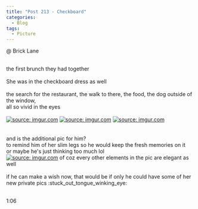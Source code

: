 ```yaml
---
title: "Post 213 - Checkboard"
categories:
  - Blog
tags:
  - Picture
---
```


@ Brick Lane
 
<br/>
the first brunch they had together
<br/>
<br/>
She was in the checkboard dress as well 
<br/>
<br/>
the search for the restaurant, the walk to there, the food, the dog outside of the window,
<br/>
all so vivid in the eyes
<br/>

<br/>
<a href="https://imgur.com/ccBFb69"><img src="https://i.imgur.com/ccBFb69.jpg" title="source: imgur.com" /></a>
<a href="https://imgur.com/cs4Covz"><img src="https://i.imgur.com/cs4Covz.jpg" title="source: imgur.com" /></a>
<a href="https://imgur.com/lfnbAhW"><img src="https://i.imgur.com/lfnbAhW.jpg" title="source: imgur.com" /></a>

<br/>
<br/>
<br/>
and is the additional pic for him?
<br/>
to remind him of her slim legs so he would keep the fresh memories on it
<br/>
or maybe he's just thinking too much lol
<br/>
<a href="https://imgur.com/eZ3JmY5"><img src="https://i.imgur.com/eZ3JmY5.jpg" title="source: imgur.com" /></a>
of coz every other elements in the pic are elegant as well
<br/>
<br/>
if he can make a wish now, that would be if only he could have some of her new private pics :stuck_out_tongue_winking_eye:
<br/>
<br/>

1:06

<br/>
<script src="https://utteranc.es/client.js"
        repo="serendipityinlife/serendipityinlife.github.io"
        issue-term="pathname"
        theme="github-light"
        crossorigin="anonymous"
        async>
</script>
